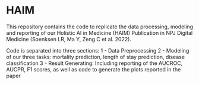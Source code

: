 # HAIM
This repository contains the code to replicate the data processing, modeling and reporting of our Holistic AI in Medicine (HAIM) Publication in NPJ Digital Medicine (Soenksen LR, Ma Y, Zeng C et al. 2022). 


Code is separated into three sections: 
1 - Data Preprocessing
2 - Modeling of our three tasks: mortality prediction, length of stay prediction, disease classification
3 - Result Generating: Including reporting of the AUCROC, AUCPR, F1 scores, as well as code to generate the plots reported in the paper
